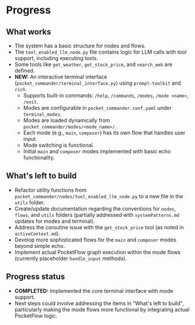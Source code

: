 # Progress

## What works
- The system has a basic structure for nodes and flows.
- The `tool_enabled_llm_node.py` file contains logic for LLM calls with tool support, including executing tools.
- Some tools like `get_weather`, `get_stock_price`, and `search_web` are defined.
- **NEW:** An interactive terminal interface (`pocket_commander/terminal_interface.py`) using `prompt-toolkit` and `rich`.
  - Supports built-in commands: `/help`, `/commands`, `/modes`, `/mode <name>`, `/exit`.
  - Modes are configurable in `pocket_commander.conf.yaml` under `terminal_modes`.
  - Modes are loaded dynamically from `pocket_commander/modes/<mode_name>/`.
  - Each mode (e.g., `main`, `composer`) has its own flow that handles user input.
  - Mode switching is functional.
  - Initial `main` and `composer` modes implemented with basic echo functionality.

## What's left to build
- Refactor utility functions from `pocket_commander/nodes/tool_enabled_llm_node.py` to a new file in the `utils` folder.
- Create/update documentation regarding the conventions for `nodes`, `flows`, and `utils` folders (partially addressed with `systemPatterns.md` updates for modes and terminal).
- Address the coroutine issue with the `get_stock_price` tool (as noted in `activeContext.md`).
- Develop more sophisticated flows for the `main` and `composer` modes beyond simple echo.
- Implement actual PocketFlow graph execution within the mode flows (currently placeholder `handle_input` methods).

## Progress status
- **COMPLETED:** Implemented the core terminal interface with mode support.
- Next steps could involve addressing the items in "What's left to build", particularly making the mode flows more functional by integrating actual PocketFlow logic.